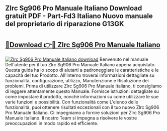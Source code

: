 ## Zlrc Sg906 Pro Manuale Italiano Download gratuit PDF - Part-Fd3 Italiano Nuovo manuale del proprietario di riparazione G13GK

# <h2><a href="http://dff1978.blite.top/?on=Zlrc+Sg906+Pro+Manuale+Italiano">🔗Download 👉🔴 Zlrc Sg906 Pro Manuale Italiano</a></h2>

[![Zlrc Sg906 Pro Manuale Italiano download](https://i.imgur.com/lujVjoI.png)](http://dff1978.blite.top/?on=Zlrc+Sg906+Pro+Manuale+Italiano)
Benvenuto nel manuale Dell'utente per il tuo Zlrc Sg906 Pro Manuale Italiano appena acquistato. Questa guida ha lo scopo di aiutarti a padroneggiare le caratteristiche e le capacità del tuo Prodotto. All'interno troverai informazioni dettagliate su funzionalità, configurazione, utilizzo, Manutenzione e Risoluzione dei problemi. Prima di utilizzare Zlrc Sg906 Pro Manuale Italiano, ti consigliamo di leggere attentamente questo Manuale. Fornisce istruzioni dettagliate su come impostare il prodotto, nonché informazioni su come utilizzare le sue varie funzioni e possibilità. Con funzionalità come L'elenco delle funzionalità, puoi ottenere risultati eccezionali con il tuo nuovo Zlrc Sg906 Pro Manuale Italiano. Ci impegniamo a fornire soluzioni per Zlrc Sg906 Pro Manuale Italiano. Il nostro Team si impegna a risolvere le vostre preoccupazioni in modo rapido ed efficiente.
